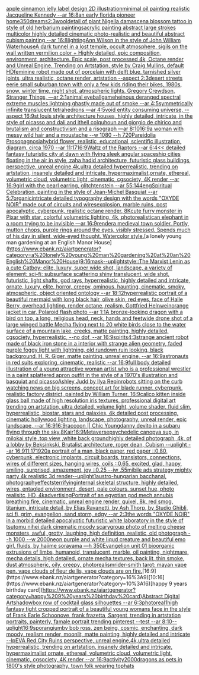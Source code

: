 [apple cinnamon jelly label design 2D illustration](https://www.ebank.nz/aiartgenerator?category=apple%20cinnamon%20jelly%20label%20design%202D%20illustration)[minimal oil painting realistic Jacqueline Kennedy --ar 16:8](https://www.ebank.nz/aiartgenerator?category=minimal%20oil%20painting%20realistic%20Jacqueline%20Kennedy%20--ar%2016%3A8)[an early florida pioneer home](https://www.ebank.nz/aiartgenerator?category=an%20early%20florida%20pioneer%20home)[350](https://www.ebank.nz/aiartgenerator?category=350)[dreams](https://www.ebank.nz/aiartgenerator?category=dreams)[2:3](https://www.ebank.nz/aiartgenerator?category=2%3A3)[wool](https://www.ebank.nz/aiartgenerator?category=wool)[detail of plant Nigella damascena blossom tattoo in style of old herbarium paintings](https://www.ebank.nz/aiartgenerator?category=detail%20of%20plant%20Nigella%20damascena%20blossom%20tattoo%20in%20style%20of%20old%20herbarium%20paintings)[acrylic painting abstract large strokes multicolor highly detailed cinematic photo-realistic and beautiful abstract cubism painting --ar 16:8](https://www.ebank.nz/aiartgenerator?category=acrylic%20painting%20abstract%20large%20strokes%20multicolor%20highly%20detailed%20cinematic%20photo-realistic%20and%20beautiful%20abstract%20cubism%20painting%20--ar%2016%3A8)[lighting](https://www.ebank.nz/aiartgenerator?category=lighting)[Ann Wilson in the style of John William Waterhouse](https://www.ebank.nz/aiartgenerator?category=Ann%20Wilson%20in%20the%20style%20of%20John%20William%20Waterhouse)[A dark tunnel in a lost temple, occult atmosphere, sigils on the wall written vermilion color + Highly detailed, epic composition, environment, architecture. Epic scale, post processed 4k, Octane render and Unreal Engine. Trending on Artstation, style by Craig Mullins, default HD](https://www.ebank.nz/aiartgenerator?category=A%20dark%20tunnel%20in%20a%20lost%20temple%2C%20occult%20atmosphere%2C%20sigils%20on%20the%20wall%20written%20vermilion%20color%20%2B%20Highly%20detailed%2C%20epic%20composition%2C%20environment%2C%20architecture.%20Epic%20scale%2C%20post%20processed%204k%2C%20Octane%20render%20and%20Unreal%20Engine.%20Trending%20on%20Artstation%2C%20style%20by%20Craig%20Mullins%2C%20default%20HD)[feminine robot made out of porcelain with delft blue, tarnished silver joints, ultra realistic, octane render, artstation --aspect 2:3](https://www.ebank.nz/aiartgenerator?category=feminine%20robot%20made%20out%20of%20porcelain%20with%20delft%20blue%2C%20tarnished%20silver%20joints%2C%20ultra%20realistic%2C%20octane%20render%2C%20artstation%20--aspect%202%3A3)[desert streets eerie small suburban town with only a few kids riding their bikes, 1980s, snow, winter time, night shot, atmospheric lights, Gregory Crewdson, Stranger Things, —ar 2:1](https://www.ebank.nz/aiartgenerator?category=desert%20streets%20eerie%20small%20suburban%20town%20with%20only%20a%20few%20kids%20riding%20their%20bikes%2C%201980s%2C%20snow%2C%20winter%20time%2C%20night%20shot%2C%20atmospheric%20lights%2C%20Gregory%20Crewdson%2C%20Stranger%20Things%2C%20%E2%80%94ar%202%3A1)[animal eyeball](https://www.ebank.nz/aiartgenerator?category=animal%20eyeball)[game](https://www.ebank.nz/aiartgenerator?category=game)[heinous deranged spectral extreme muscles lightning ghastly made out of smoke --ar 4:5](https://www.ebank.nz/aiartgenerator?category=heinous%20deranged%20spectral%20extreme%20muscles%20lightning%20ghastly%20made%20out%20of%20smoke%20--ar%204%3A5)[symmetrically infinite translucent tetrahedrons —ar 4:5](https://www.ebank.nz/aiartgenerator?category=symmetrically%20infinite%20translucent%20tetrahedrons%20%E2%80%94ar%204%3A5)[void entity consuming universe, --aspect 16:9](https://www.ebank.nz/aiartgenerator?category=void%20entity%20consuming%20universe%2C%20--aspect%2016%3A9)[st louis style architecture houses, highly detailed, intricate, in the style of picasso and dali and ithell colquhoun and giorgio de chirico and brutalism and constructivism and a risograph —ar 8:10](https://www.ebank.nz/aiartgenerator?category=st%20louis%20style%20architecture%20houses%2C%20highly%20detailed%2C%20intricate%2C%20in%20the%20style%20of%20picasso%20and%20dali%20and%20ithell%20colquhoun%20and%20giorgio%20de%20chirico%20and%20brutalism%20and%20constructivism%20and%20a%20risograph%20%E2%80%94ar%208%3A10)[16:9](https://www.ebank.nz/aiartgenerator?category=16%3A9)[a woman with messy wild hair and a moustache --w 1080 --h 720](https://www.ebank.nz/aiartgenerator?category=a%20woman%20with%20messy%20wild%20hair%20and%20a%20moustache%20--w%201080%20--h%20720)[Pareidolia Prosopagnosia](https://www.ebank.nz/aiartgenerator?category=Pareidolia%20Prosopagnosia)[hybrid flower, realistic, educational, scientific illustration, diagram, circa 1970 --ar 11:17](https://www.ebank.nz/aiartgenerator?category=hybrid%20flower%2C%20realistic%2C%20educational%2C%20scientific%20illustration%2C%20diagram%2C%20circa%201970%20--ar%2011%3A17)[16:9](https://www.ebank.nz/aiartgenerator?category=16%3A9)[Waltz of the Raptors --ar 6:4](https://www.ebank.nz/aiartgenerator?category=Waltz%20of%20the%20Raptors%20--ar%206%3A4)[<< detailed fantasy futuristic city at dawn with flying sleek angular spaceship cities floating in the air in style, zaha hadid architecture, futuristic glass buildings, perspective, unreal engine,4k,ultra detailed hyperrealistic, trending on artstation, insanely detailed and intricate, hypermaximalist,ornate, ethereal, volumetric cloud, volumetric light, cinematic, cgsociety, 4K render --ar 16:9](https://www.ebank.nz/aiartgenerator?category=%3C%3C%20detailed%20fantasy%20futuristic%20city%20at%20dawn%20with%20flying%20sleek%20angular%20spaceship%20cities%20floating%20in%20the%20air%20in%20style%2C%20zaha%20hadid%20architecture%2C%20futuristic%20glass%20buildings%2C%20perspective%2C%20unreal%20engine%2C4k%2Cultra%20detailed%20hyperrealistic%2C%20trending%20on%20artstation%2C%20insanely%20detailed%20and%20intricate%2C%20hypermaximalist%2Cornate%2C%20ethereal%2C%20volumetric%20cloud%2C%20volumetric%20light%2C%20cinematic%2C%20cgsociety%2C%204K%20render%20--ar%2016%3A9)[girl with the pearl earring, glitchtenstein --ar 55:144](https://www.ebank.nz/aiartgenerator?category=girl%20with%20the%20pearl%20earring%2C%20glitchtenstein%20--ar%2055%3A144)[eng](https://www.ebank.nz/aiartgenerator?category=eng)[Spiritual Celebration, painting in the style of Jean-Michel Basquiat --ar 5:7](https://www.ebank.nz/aiartgenerator?category=Spiritual%20Celebration%2C%20painting%20in%20the%20style%20of%20Jean-Michel%20Basquiat%20--ar%205%3A7)[organic](https://www.ebank.nz/aiartgenerator?category=organic)[intricate detailed typography design with the words "OXYDE NOIR" made out of circuits and wires](https://www.ebank.nz/aiartgenerator?category=intricate%20detailed%20typography%20design%20with%20the%20words%20%22OXYDE%20NOIR%22%20made%20out%20of%20circuits%20and%20wires)[explosion, marble ruins, post apocalyptic, cyberpunk, realistic octane render, 8K](https://www.ebank.nz/aiartgenerator?category=explosion%2C%20marble%20ruins%2C%20post%20apocalyptic%2C%20cyberpunk%2C%20realistic%20octane%20render%2C%208K)[cute furry monster in Pixar with star, colorful,volumetric lighting, 4k, photorealistic](https://www.ebank.nz/aiartgenerator?category=cute%20furry%20monster%20in%20Pixar%20with%20star%2C%20colorful%2Cvolumetric%20lighting%2C%204k%2C%20photorealistic)[an elephant in a room trying to be invisible —ar 16:9](https://www.ebank.nz/aiartgenerator?category=an%20elephant%20in%20a%20room%20trying%20to%20be%20invisible%20%E2%80%94ar%2016%3A9)[render](https://www.ebank.nz/aiartgenerator?category=render)[a medieval town soldier. Portly, mutton chops, purple rings around the eyes, visibly](https://www.ebank.nz/aiartgenerator?category=a%20medieval%20town%20soldier.%20Portly%2C%20mutton%20chops%2C%20purple%20rings%20around%20the%20eyes%2C%20visibly)[ stressed. Spends much of his day in silent, wide-eyed](https://www.ebank.nz/aiartgenerator?category=%20stressed.%20Spends%20much%20of%20his%20day%20in%20silent%2C%20wide-eyed)[ thought. Watercolor style.](https://www.ebank.nz/aiartgenerator?category=%20thought.%20Watercolor%20style.)[a lonely young man gardening at an English Manor House](https://www.ebank.nz/aiartgenerator?category=a%20lonely%20young%20man%20gardening%20at%20an%20English%20Manor%20House)[9:16](https://www.ebank.nz/aiartgenerator?category=9%3A16)[mask](https://www.ebank.nz/aiartgenerator?category=mask)[--uplight](https://www.ebank.nz/aiartgenerator?category=--uplight)[style::](https://www.ebank.nz/aiartgenerator?category=style%3A%3A)[The Marxist Lenin as a cute Catboy;  elite, luxury, super wide shot, landscape, a variety of element;  sci-fi; subsurface scattering shiny translucent, wide shot, futuristic, light shafts, god rays, hyperrealistic, highly detailed and intricate, ornate, luxury, elite, horror, creepy, ominous, haunting, cinematic, smoky, atmospheric, object oriented ontology --ar 18:12](https://www.ebank.nz/aiartgenerator?category=The%20Marxist%20Lenin%20as%20a%20cute%20Catboy%3B%20%20elite%2C%20luxury%2C%20super%20wide%20shot%2C%20landscape%2C%20a%20variety%20of%20element%3B%20%20sci-fi%3B%20subsurface%20scattering%20shiny%20translucent%2C%20wide%20shot%2C%20futuristic%2C%20light%20shafts%2C%20god%20rays%2C%20hyperrealistic%2C%20highly%20detailed%20and%20intricate%2C%20ornate%2C%20luxury%2C%20elite%2C%20horror%2C%20creepy%2C%20ominous%2C%20haunting%2C%20cinematic%2C%20smoky%2C%20atmospheric%2C%20object%20oriented%20ontology%20--ar%2018%3A12)[hyperrealistic portrait of a beautiful mermaid with long black hair, olive skin, red eyes, face of Halle Berry, overhead lighting, render octane, realism, Gottfried Helnwein](https://www.ebank.nz/aiartgenerator?category=hyperrealistic%20portrait%20of%20a%20beautiful%20mermaid%20with%20long%20black%20hair%2C%20olive%20skin%2C%20red%20eyes%2C%20face%20of%20Halle%20Berry%2C%20overhead%20lighting%2C%20render%20octane%2C%20realism%2C%20Gottfried%20Helnwein)[orange jacket in car, Polaroid flash photo --ar 1:1](https://www.ebank.nz/aiartgenerator?category=orange%20jacket%20in%20car%2C%20Polaroid%20flash%20photo%20--ar%201%3A1)[A bronze-looking dragon with a bird on top, a long, religious head, neck, hands and feet](https://www.ebank.nz/aiartgenerator?category=A%20bronze-looking%20dragon%20with%20a%20bird%20on%20top%2C%20a%20long%2C%20religious%20head%2C%20neck%2C%20hands%20and%20feet)[wide drone shot of a large winged battle Mecha flying next to 20 white birds close to the water surface of a mountain lake, creeks, matte painting, highly detailed, cgsociety, hyperrealistic, --no dof, --ar 16:9](https://www.ebank.nz/aiartgenerator?category=wide%20drone%20shot%20of%20a%20large%20winged%20battle%20Mecha%20flying%20next%20to%2020%20white%20birds%20close%20to%20the%20water%20surface%20of%20a%20mountain%20lake%2C%20creeks%2C%20matte%20painting%2C%20highly%20detailed%2C%20cgsociety%2C%20hyperrealistic%2C%20--no%20dof%2C%20--ar%2016%3A9)[spirits](https://www.ebank.nz/aiartgenerator?category=spirits)[4:3](https://www.ebank.nz/aiartgenerator?category=4%3A3)[strange ancient robot made of black iron stone in a interior with strange alien geometry, faded purple foggy light with lightning, old rundown ruin looking, black background, H. R. Giger, matte painting, unreal engine, --ar 16:9](https://www.ebank.nz/aiartgenerator?category=strange%20ancient%20robot%20made%20of%20black%20iron%20stone%20in%20a%20interior%20with%20strange%20alien%20geometry%2C%20faded%20purple%20foggy%20light%20with%20lightning%2C%20old%20rundown%20ruin%20looking%2C%20black%20background%2C%20H.%20R.%20Giger%2C%20matte%20painting%2C%20unreal%20engine%2C%20--ar%2016%3A9)[astronauts in red suits exploring, cinematic, realistic --ar 16:9](https://www.ebank.nz/aiartgenerator?category=astronauts%20in%20red%20suits%20exploring%2C%20cinematic%2C%20realistic%20--ar%2016%3A9)[full body detailed illustration of a young attractive woman artist who is a professional wrestler in a paint splattered apron outfit in the style of a 1970's illustration and basquiat and picasso](https://www.ebank.nz/aiartgenerator?category=full%20body%20detailed%20illustration%20of%20a%20young%20attractive%20woman%20artist%20who%20is%20a%20professional%20wrestler%20in%20a%20paint%20splattered%20apron%20outfit%20in%20the%20style%20of%20a%201970%27s%20illustration%20and%20basquiat%20and%20picasso)[Ashley Judd by Ilya Repin](https://www.ebank.nz/aiartgenerator?category=Ashley%20Judd%20by%20Ilya%20Repin)[robots sitting on the curb watching news on big screens, concept art for blade runner, cyberpunk, realistic factory district, painted by William Turner, 16:9](https://www.ebank.nz/aiartgenerator?category=robots%20sitting%20on%20the%20curb%20watching%20news%20on%20big%20screens%2C%20concept%20art%20for%20blade%20runner%2C%20cyberpunk%2C%20realistic%20factory%20district%2C%20painted%20by%20William%20Turner%2C%2016%3A9)[calico kitten inside glass ball made of high resolution iris textures, professional digital art trending on artstation, ultra detailed, volume light, volume shader, fluid slim, hyperrealistic, biostar, stars and galaxies, 4k detailed post processing, cinematic hollywood lighting, landscape, photography, unreal render, epic landscape, --ar 16:9](https://www.ebank.nz/aiartgenerator?category=calico%20kitten%20inside%20glass%20ball%20made%20of%20high%20resolution%20iris%20textures%2C%20professional%20digital%20art%20trending%20on%20artstation%2C%20ultra%20detailed%2C%20volume%20light%2C%20volume%20shader%2C%20fluid%20slim%2C%20hyperrealistic%2C%20biostar%2C%20stars%20and%20galaxies%2C%204k%20detailed%20post%20processing%2C%20cinematic%20hollywood%20lighting%2C%20landscape%2C%20photography%2C%20unreal%20render%2C%20epic%20landscape%2C%20--ar%2016%3A9)[16:9](https://www.ebank.nz/aiartgenerator?category=16%3A9)[raccoon || Chic Young](https://www.ebank.nz/aiartgenerator?category=raccoon%20%7C%7C%20Chic%20Young)[danny devito in a subaru flying through the sky](https://www.ebank.nz/aiartgenerator?category=danny%20devito%20in%20a%20subaru%20flying%20through%20the%20sky)[,8K](https://www.ebank.nz/aiartgenerator?category=%2C8K)[air](https://www.ebank.nz/aiartgenerator?category=air)[16:9](https://www.ebank.nz/aiartgenerator?category=16%3A9)[Metaverse](https://www.ebank.nz/aiartgenerator?category=Metaverse)[psychedelic canopy](https://www.ebank.nz/aiartgenerator?category=psychedelic%20canopy)[a sup, in milokai style ,top view ,white back ground](https://www.ebank.nz/aiartgenerator?category=a%20sup%2C%20in%20milokai%20style%20%2Ctop%20view%20%2Cwhite%20back%20ground)[highly detailed photograph, 4k, of a lobby by Beksinkski, Brutalist architecture, roger dean, Cubism  --uplight --ar 16:9](https://www.ebank.nz/aiartgenerator?category=highly%20detailed%20photograph%2C%204k%2C%20of%20a%20lobby%20by%20Beksinkski%2C%20Brutalist%20architecture%2C%20roger%20dean%2C%20Cubism%20%20--uplight%20--ar%2016%3A9)[11:17](https://www.ebank.nz/aiartgenerator?category=11%3A17)[1920](https://www.ebank.nz/aiartgenerator?category=1920)[a portrait of a man, black paper, red paper ::0.80, cyberpunk, electronic implants, circuit boards, transistors, connections, wires of different sizes, hanging wires, coils ::0.65, excited, glad, happy, smiling, surprised, amazement, joy ::0.25 --iw .55](https://www.ebank.nz/aiartgenerator?category=a%20portrait%20of%20a%20man%2C%20black%20paper%2C%20red%20paper%20%3A%3A0.80%2C%20cyberpunk%2C%20electronic%20implants%2C%20circuit%20boards%2C%20transistors%2C%20connections%2C%20wires%20of%20different%20sizes%2C%20hanging%20wires%2C%20coils%20%3A%3A0.65%2C%20excited%2C%20glad%2C%20happy%2C%20smiling%2C%20surprised%2C%20amazement%2C%20joy%20%3A%3A0.25%20--iw%20.55)[mibile ads strategy mighty party 4k realistic 3d render](https://www.ebank.nz/aiartgenerator?category=mibile%20ads%20strategy%20mighty%20party%204k%20realistic%203d%20render)[--uplight](https://www.ebank.nz/aiartgenerator?category=--uplight)[1](https://www.ebank.nz/aiartgenerator?category=1)[austro-hungarian bacchanal, photography](https://www.ebank.nz/aiartgenerator?category=austro-hungarian%20bacchanal%2C%20photography)[effects](https://www.ebank.nz/aiartgenerator?category=effects)[terrifying](https://www.ebank.nz/aiartgenerator?category=terrifying)[internal skeletal structure, highly detailed, wires, entagled environment, desert, pale colours, sunset hue, photo realisitc, HD, 4k](https://www.ebank.nz/aiartgenerator?category=internal%20skeletal%20structure%2C%20highly%20detailed%2C%20wires%2C%20entagled%20environment%2C%20desert%2C%20pale%20colours%2C%20sunset%20hue%2C%20photo%20realisitc%2C%20HD%2C%204k)[advertising](https://www.ebank.nz/aiartgenerator?category=advertising)[Portrait of an egyptian god mech annubis breathing fire, cinematic, unreal engine render, quixel, 8k, red smog, titanium, intricate detail, by Elias Ravanetti, by Ash Thorp, by Studio Ghibli, sci fi, grim, evangelion, sand storm, edgy --ar 2:3](https://www.ebank.nz/aiartgenerator?category=Portrait%20of%20an%20egyptian%20god%20mech%20annubis%20breathing%20fire%2C%20cinematic%2C%20unreal%20engine%20render%2C%20quixel%2C%208k%2C%20red%20smog%2C%20titanium%2C%20intricate%20detail%2C%20by%20Elias%20Ravanetti%2C%20by%20Ash%20Thorp%2C%20by%20Studio%20Ghibli%2C%20sci%20fi%2C%20grim%2C%20evangelion%2C%20sand%20storm%2C%20edgy%20--ar%202%3A3)[the words "OXYDE NOIR" in a morbid detailed apocalyptic futuristic white laboratory in the style of tsutomu nihei dark cinematic moody scary](https://www.ebank.nz/aiartgenerator?category=the%20words%20%22OXYDE%20NOIR%22%20in%20a%20morbid%20detailed%20apocalyptic%20futuristic%20white%20laboratory%20in%20the%20style%20of%20tsutomu%20nihei%20dark%20cinematic%20moody%20scary)[group photo of melting cheese monsters, awful, grotty, laughing, high definition, realistic, old photograph --h 1000 --w 2000](https://www.ebank.nz/aiartgenerator?category=group%20photo%20of%20melting%20cheese%20monsters%2C%20awful%2C%20grotty%2C%20laughing%2C%20high%20definition%2C%20realistic%2C%20old%20photograph%20--h%201000%20--w%202000)[neon purple and white liqud creature and beautiful emo girl, fluids, by hajime sorayama —h 350](https://www.ebank.nz/aiartgenerator?category=neon%20purple%20and%20white%20liqud%20creature%20and%20beautiful%20emo%20girl%2C%20fluids%2C%20by%20hajime%20sorayama%20%E2%80%94h%20350)[Evangelion unit 01  bioorganic extrusions of limbs, humanoid, translucent, marble, oil painting, nightmare, mecha details, high detailed, ornate mecha textures,  back lit, thin smoke, dust atmospheric, oily, creepy,  photorealism](https://www.ebank.nz/aiartgenerator?category=Evangelion%20unit%2001%20%20bioorganic%20extrusions%20of%20limbs%2C%20humanoid%2C%20translucent%2C%20marble%2C%20oil%20painting%2C%20nightmare%2C%20mecha%20details%2C%20high%20detailed%2C%20ornate%20mecha%20textures%2C%20%20back%20lit%2C%20thin%20smoke%2C%20dust%20atmospheric%2C%20oily%2C%20creepy%2C%20%20photorealism)[rider-smith tarot: mayan vape pen. vape clouds of fleur de lis, vape clouds are on fire.](https://www.ebank.nz/aiartgenerator?category=rider-smith%20tarot%3A%20mayan%20vape%20pen.%20vape%20clouds%20of%20fleur%20de%20lis%2C%20vape%20clouds%20are%20on%20fire.)[16:9](https://www.ebank.nz/aiartgenerator?category=16%3A9)[10:16](https://www.ebank.nz/aiartgenerator?category=10%3A16)[happy 9 years birthday card](https://www.ebank.nz/aiartgenerator?category=happy%209%20years%20birthday%20card)[Abstract Digital Art](https://www.ebank.nz/aiartgenerator?category=Abstract%20Digital%20Art)[shadowbox row of cocktail glass silhouettes --ar 6:3](https://www.ebank.nz/aiartgenerator?category=shadowbox%20row%20of%20cocktail%20glass%20silhouettes%20--ar%206%3A3)[photoreal](https://www.ebank.nz/aiartgenerator?category=photoreal)[1](https://www.ebank.nz/aiartgenerator?category=1)[high fantasy tight cropped portrait of a beautiful young womans face in the style of Frank Earle Schoonove, frank frazetta, Sargent, trending in artstation portraits, painterly, famale portrait trending pinterest --test --ar 8:10](https://www.ebank.nz/aiartgenerator?category=high%20fantasy%20tight%20cropped%20portrait%20of%20a%20beautiful%20young%20womans%20face%20in%20the%20style%20of%20Frank%20Earle%20Schoonove%2C%20frank%20frazetta%2C%20Sargent%2C%20trending%20in%20artstation%20portraits%2C%20painterly%2C%20famale%20portrait%20trending%20pinterest%20--test%20--ar%208%3A10)[--uplight](https://www.ebank.nz/aiartgenerator?category=--uplight)[16:9](https://www.ebank.nz/aiartgenerator?category=16%3A9)[sporangium](https://www.ebank.nz/aiartgenerator?category=sporangium)[by bob ross, zen being, cosmic, enchanting, dark moody, realism render, moonlit, matte painting, highly detailed and intricate --lp](https://www.ebank.nz/aiartgenerator?category=by%20bob%20ross%2C%20zen%20being%2C%20cosmic%2C%20enchanting%2C%20dark%20moody%2C%20realism%20render%2C%20moonlit%2C%20matte%20painting%2C%20highly%20detailed%20and%20intricate%20--lp)[EVA Red City Ruins perspective, unreal engine,4k,ultra detailed hyperrealistic, trending on artstation, insanely detailed and intricate, hypermaximalist,ornate, ethereal, volumetric cloud, volumetric light, cinematic, cgsociety, 4K render --ar 16:9](https://www.ebank.nz/aiartgenerator?category=EVA%20Red%20City%20Ruins%20perspective%2C%20unreal%20engine%2C4k%2Cultra%20detailed%20hyperrealistic%2C%20trending%20on%20artstation%2C%20insanely%20detailed%20and%20intricate%2C%20hypermaximalist%2Cornate%2C%20ethereal%2C%20volumetric%20cloud%2C%20volumetric%20light%2C%20cinematic%2C%20cgsociety%2C%204K%20render%20--ar%2016%3A9)[activity](https://www.ebank.nz/aiartgenerator?category=activity)[2000](https://www.ebank.nz/aiartgenerator?category=2000)[dragons as pets in 1800's style photography, town folk wearing tophats](https://www.ebank.nz/aiartgenerator?category=dragons%20as%20pets%20in%201800%27s%20style%20photography%2C%20town%20folk%20wearing%20tophats)